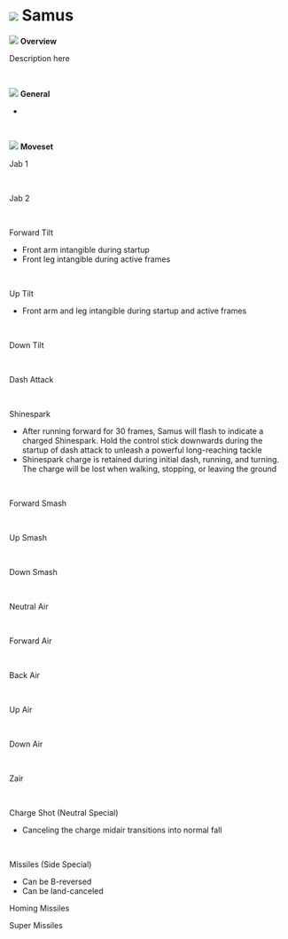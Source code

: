 # ![](../../images/Stock_Samus.png) Samus

<!DOCTYPE html>
<meta name="viewport" content="width=device-width; initial-scale=1.0;">
<link rel="stylesheet" type="text/css" href="../../style.css">

![](../../images/SmashBall.png) <b>Overview</b>
<p class="info">Description here</p>
<br>

![](../../images/SmashBall.png) <b>General</b>
<p class="info_header"></p>
<ul>
  <li></li>
</ul>
<br>

![](../../images/SmashBall.png) <b>Moveset</b>
<br>
<p>Jab 1</p><div class="charTable"></div>
<br>
<p>Jab 2</p><div class="charTable"></div>
<br>
<p>Forward Tilt</p>
<ul>
  <li>Front arm intangible during startup</li>
  <li>Front leg intangible during active frames</li>
</ul>
<div class="charTable"></div>
<br>
<p>Up Tilt</p>
<ul>
  <li>Front arm and leg intangible during startup and active frames</li>
</ul>
<div class="charTable"></div>
<br>
<p>Down Tilt</p><div class="charTable"></div>
<br>
<p>Dash Attack</p><div class="charTable"></div>
<br>
<p>Shinespark</p>
<ul>
  <li>After running forward for 30 frames, Samus will flash to indicate a charged Shinespark. Hold the control stick downwards during the startup of dash attack to unleash a powerful long-reaching tackle</li>
  <li>Shinespark charge is retained during initial dash, running, and turning. The charge will be lost when walking, stopping, or leaving the ground</li>
</ul>
<div class="charTable"></div>
<br>
<p>Forward Smash</p><div class="charTable"></div>
<br>
<p>Up Smash</p><div class="charTable"></div>
<br>
<p>Down Smash</p><div class="charTable"></div>
<br>
<p>Neutral Air</p><div class="charTable"></div>
<br>
<p>Forward Air</p><div class="charTable"></div>
<br>
<p>Back Air</p><div class="charTable"></div>
<br>
<p>Up Air</p><div class="charTable"></div>
<br>
<p>Down Air</p><div class="charTable"></div>
<br>
<p>Zair</p><div class="charTable"></div>
<br>
<p>Charge Shot (Neutral Special)</p>
<ul>
  <li>Canceling the charge midair transitions into normal fall</li>
</ul>
<div class="charTable"></div>
<br>
<p>Missiles (Side Special)</p>
<ul>
  <li>Can be B-reversed</li>
  <li>Can be land-canceled</li>
</ul>
<p class="info_header">Homing Missiles</p>
<div class="charTable"></div>
<p class="info_header">Super Missiles</p>
<div class="charTable"></div><!--
<p>Screw Attack (Up Special)</p><div class="charTable"></div>
<br>
<p>Bomb (Down Special)</p><div class="charTable"></div>
<br>
<p>Standing Grab</p>
<ul>
  <li>Hitbox Duration: F</li>
  <li>FAF: </li>
</ul>
<br>
<p>Dash Grab</p>
<ul>
  <li>Hitbox Duration: F</li>
  <li>FAF: </li>
</ul>
<br>
<p>Pivot Grab</p>
<ul>
  <li>Hitbox Duration: F</li>
  <li>FAF: </li>
</ul>
<br>
<p>Forward Throw</p><div class="charTable"></div>
<br>
<p>Back Throw</p><div class="charTable"></div>
<br>
<p>Up Throw</p><div class="charTable"></div>
<br>
<p>Down Throw</p><div class="charTable"></div>-->

<script src="https://ajax.googleapis.com/ajax/libs/jquery/3.6.3/jquery.min.js"></script>
<script src="../../js/arrow.js"></script>
<script type="text/javascript" src="../../js/dataparser.js"></script>
<script type="text/javascript">
  importFile("./data/data_samus.json");
</script>